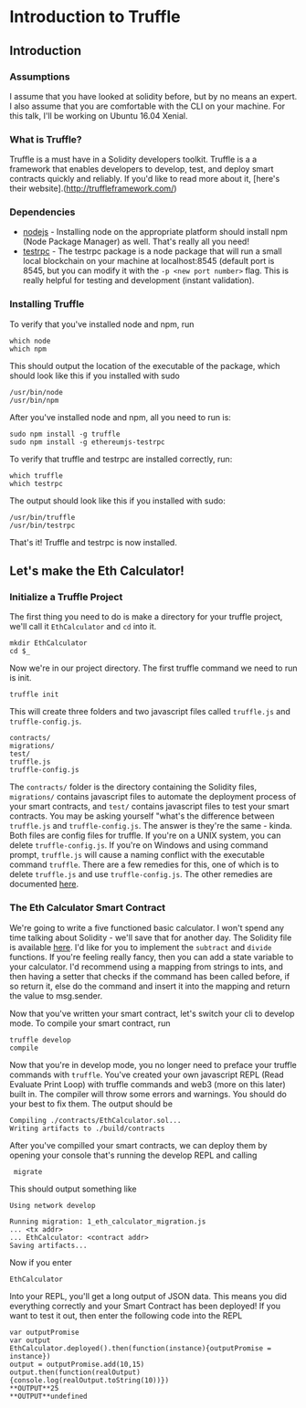 # Introduction to Truffle
## Introduction
### Assumptions
I assume that you have looked at solidity before, but by no means an expert. I also assume that you are comfortable with the CLI on your machine. For this talk, I'll be working on Ubuntu 16.04 Xenial. 
### What is Truffle?
Truffle is a must have in a Solidity developers toolkit. Truffle is a a framework that enables developers to develop, test, and deploy smart contracts quickly and reliably. If you'd like to read more about it, [here's their website].(http://truffleframework.com/)
### Dependencies
* [nodejs](https://nodejs.org/en/download/package-manager/) - 
Installing node on the appropriate platform should install npm (Node Package Manager) as well. That's really all you need!
* [testrpc](https://www.npmjs.com/package/ethereumjs-testrpc) - The testrpc package is a node package that will run a small local blockchain on your machine at localhost:8545 (default port is 8545, but you can modify it with the `-p <new port number>` flag. This is really helpful for testing and development (instant validation).
### Installing Truffle
To verify that you've installed node and npm, run 
```
which node
which npm
```
This should output the location of the executable of the package, which should look like this if you installed with sudo
```
/usr/bin/node
/usr/bin/npm
```
After you've installed node and npm, all you need to run is:
```
sudo npm install -g truffle
sudo npm install -g ethereumjs-testrpc
```
To verify that truffle and testrpc are installed correctly, run:
```
which truffle
which testrpc
```
The output should look like this if you installed with sudo:
```
/usr/bin/truffle
/usr/bin/testrpc
```
That's it! Truffle and testrpc is now installed.
## Let's make the Eth Calculator!
### Initialize a Truffle Project
The first thing you need to do is make a directory for your truffle project, we'll call it `EthCalculator` and `cd` into it. 
```
mkdir EthCalculator
cd $_
```
Now we're in our project directory. The first truffle command we need to run is init.
```
truffle init
```
This will create three folders and two javascript files called `truffle.js` and `truffle-config.js`.
```
contracts/
migrations/
test/
truffle.js
truffle-config.js
```
The `contracts/` folder is the directory containing the Solidity files, `migrations/` contains javascript files to automate the deployment process of your smart contracts, and `test/` contains javascript files to test your smart contracts. You may be asking yourself "what's the difference between `truffle.js` and `truffle-config.js`. The answer is they're the same - kinda. Both files are config files for truffle. If you're on a UNIX system, you can delete `truffle-config.js`. If you're on Windows and using command prompt, `truffle.js` will cause a naming conflict with the executable command `truffle`. There are a few remedies for this, one of which is to delete `truffle.js` and use `truffle-config.js`. The other remedies are documented [here](http://truffleframework.com/docs/advanced/configuration#resolving-naming-conflicts-on-windows).
### The Eth Calculator Smart Contract
We're going to write a five functioned basic calculator. I won't spend any time talking about Solidity - we'll save that for another day. The Solidity file is available [here](EthCalculator/contracts/EthCalculator.sol). I'd like for you to implement the `subtract` and `divide` functions. If you're feeling really fancy, then you can add a state variable to your calculator. I'd recommend using a mapping from strings to ints, and then having a setter that checks if the command has been called before, if so return it, else do the command and insert it into the mapping and return the value to msg.sender. 


Now that you've written your smart contract, let's switch your cli to develop mode. To compile your smart contract, run
```
truffle develop
compile
```
Now that you're in develop mode, you no longer need to preface your truffle commands with `truffle`. You've created your own javascript REPL (Read Evaluate Print Loop) with truffle commands and web3 (more on this later) built in.
The compiler will throw some errors and warnings. You should do your best to fix them. The output should be
```
Compiling ./contracts/EthCalculator.sol...
Writing artifacts to ./build/contracts
```
After you've compilled your smart contracts, we can deploy them by opening your console that's running the develop REPL and calling
```
 migrate
```
This should output something like
```
Using network develop

Running migration: 1_eth_calculator_migration.js
... <tx addr>
... EthCalculator: <contract addr>
Saving artifacts...
```
Now if you enter
```
EthCalculator
```
Into your REPL, you'll get a long output of JSON data. This means you did everything correctly and your Smart Contract has been deployed! If you want to test it out, then enter the following code into the REPL
```
var outputPromise
var output
EthCalculator.deployed().then(function(instance){outputPromise = instance})
output = outputPromise.add(10,15)
output.then(function(realOutput){console.log(realOutput.toString(10))})
**OUTPUT**25
**OUTPUT**undefined
```
